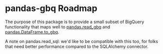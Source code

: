 # pandas-gbq Roadmap

The purpose of this package is to provide a small subset of BigQuery
functionality that maps well to
[pandas.read_gbq](https://pandas.pydata.org/docs/reference/api/pandas.read_gbq.html#pandas.read_gbq)
and
[pandas.DataFrame.to_gbq](https://pandas.pydata.org/docs/reference/api/pandas.DataFrame.to_gbq.html#pandas.DataFrame.to_gbq).

A note on pandas.read_sql: we'd like to be compatible with this too, for folks
that need better performance compared to the SQLAlchemy connector.
